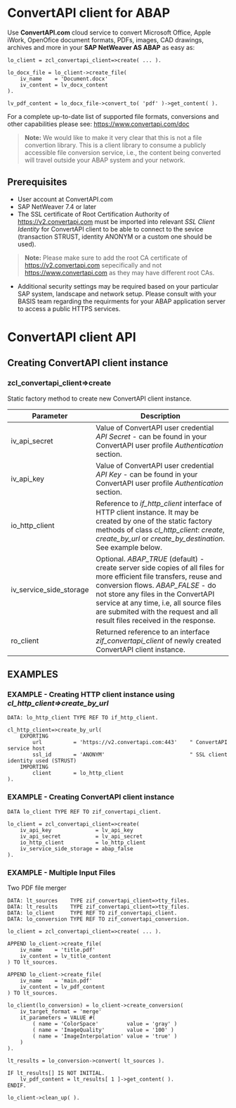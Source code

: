 # ConvertAPI client for ABAP

Use **ConvertAPI.com** cloud service to convert Microsoft Office, Apple iWork, OpenOfice document formats, PDFs, images, CAD drawings, archives and more in your **SAP NetWeaver AS ABAP** as easy as:


```abap
lo_client = zcl_convertapi_client=>create( ... ).

lo_docx_file = lo_client->create_file(
    iv_name    = 'Document.docx'  
    iv_content = lv_docx_content
).

lv_pdf_content = lo_docx_file->convert_to( 'pdf' )->get_content( ).
```

For a complete up-to-date list of supported file formats, conversions and other capabilities please see: https://www.convertapi.com/doc

> **Note:** We would like to make it very clear that this is not a file convertion library. This is a client library to consume a publicly accessible file conversion service, i.e., the content being converted will travel outside your ABAP system and your network. 

## Prerequisites

* User account at ConvertAPI.com
* SAP NetWeaver 7.4 or later
* The SSL certificate of Root Certification Authority of https://v2.convertapi.com must be imported into relevant *SSL Client Identity* for ConvertAPI client to be able to connect to the sevice (transaction STRUST, identity ANONYM or a custom one should be used).

> **Note:** Please make sure to add the root CA certificate of https://v2.convertapi.com sepecifically and not https://www.convertapi.com as they may have different root CAs.

* Additional security settings may be required based on your particular SAP system, landscape and network setup. Please consult with your BASIS team regarding the requirments for your ABAP application server to access a public HTTPS services.

# ConvertAPI client API

## Creating ConvertAPI client instance

### **zcl_convertapi_client=>create**
Static factory method to create new ConvertAPI client instance.

| Parameter |  Description |
|---|---|
| iv_api_secret | Value of ConvertAPI user credential *API Secret* - can be found in your ConvertAPI user profile *Authentication* section. | 
| iv_api_key | Value of ConvertAPI user credential *API Key* - can be found in your ConvertAPI user profile *Authentication* section. |
| io_http_client | Reference to *if_http_client* interface of HTTP client instance. It may be created by one of the static factory methods of class *cl_http_client*: *create*, *create_by_url* or *create_by_destination*. See example below. |
| iv_service_side_storage | Optional. *ABAP_TRUE* (default) - create server side copies of all files for more efficient file transfers, reuse and conversion flows. *ABAP_FALSE* - do not store any files in the ConvertAPI service at any time, i.e, all source files are submited with the request and all result files received in the response.
| ro_client | Returned reference to an interface *zif_convertapi_client* of newly created ConvertAPI client instance. | 


## EXAMPLES

### EXAMPLE - Creating HTTP client instance using *cl_http_client=>create_by_url*

```abap
DATA: lo_http_client TYPE REF TO if_http_client.

cl_http_client=>create_by_url(
    EXPORTING
        url          = 'https://v2.convertapi.com:443'    " ConvertAPI service host
        ssl_id       = 'ANONYM'                           " SSL client identity used (STRUST)
    IMPORTING
        client       = lo_http_client
).
```

### EXAMPLE - Creating ConvertAPI client instance
```abap
DATA lo_client TYPE REF TO zif_convertapi_client.

lo_client = zcl_convertapi_client=>create(
    iv_api_key              = lv_api_key
    iv_api_secret           = lv_api_secret
    io_http_client          = lo_http_client
    iv_service_side_storage = abap_false
).
```

### EXAMPLE - Multiple Input Files
Two PDF file merger
```abap
DATA: lt_sources    TYPE zif_convertapi_client=>tty_files. 
DATA: lt_results    TYPE zif_convertapi_client=>tty_files. 
DATA: lo_client     TYPE REF TO zif_convertapi_client.
DATA: lo_conversion TYPE REF TO zif_convertapi_conversion.

lo_client = zcl_convertapi_client=>create( ... ).

APPEND lo_client->create_file(
    iv_name    = 'title.pdf'  
    iv_content = lv_title_content
) TO lt_sources.

APPEND lo_client->create_file(
    iv_name    = 'main.pdf'  
    iv_content = lv_pdf_content
) TO lt_sources.

lo_client(lo_conversion) = lo_client->create_conversion(
    iv_target_format = 'merge'
    it_parameters = VALUE #(
        ( name = 'ColorSpace'         value = 'gray' )
        ( name = 'ImageQuality'       value = '100' )
        ( name = 'ImageInterpolation' value = 'true' )
    )
).

lt_results = lo_conversion->convert( lt_sources ).

IF lt_results[] IS NOT INITIAL.
    lv_pdf_content = lt_results[ 1 ]->get_content( ).
ENDIF.

lo_client->clean_up( ).
```